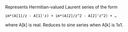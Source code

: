 Represents Hermitian-valued Laurent series of the form

```
im*(A[1]/z - A[1]'z) + im*(A[2]/z^2 - A[2]'z^2) + …
```

where A[k] is real. Reduces to sine series when A[k] is 1x1.
